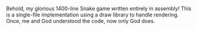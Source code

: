 Behold, my glorious 1400-line Snake game written entirely in assembly! This is a single-file implementation using a draw library to handle rendering.
Once, me and God understood the code, now only God does.
